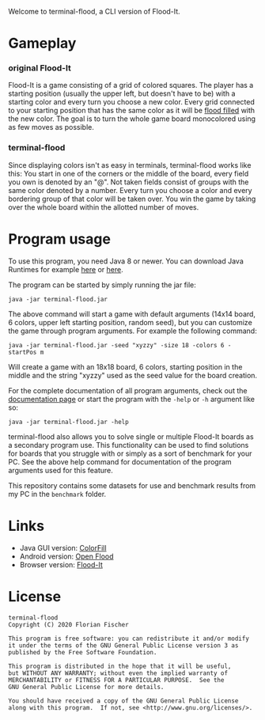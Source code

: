 Welcome to terminal-flood, a CLI version of Flood-It.

# Gameplay

### original Flood-It
Flood-It is a game consisting of a grid of colored squares. The player has a starting position (usually the upper left, but doesn't have to be) with a starting color and every turn you choose a new color. Every grid connected to your starting position that has the same color as it will be [flood filled](https://en.wikipedia.org/wiki/Flood_fill) with the new color. The goal is to turn the whole game board monocolored using as few moves as possible.

### terminal-flood
Since displaying colors isn't as easy in terminals, terminal-flood works like this: You start in one of the corners or the middle of the board, every field you own is denoted by an "@". Not taken fields consist of groups with the same color denoted by a number. Every turn you choose a color and every bordering group of that color will be taken over. You win the game by taking over the whole board within the allotted number of moves.


# Program usage

To use this program, you need Java 8 or newer. You can download Java Runtimes for example [here](https://adoptopenjdk.net/) or [here](https://www.azul.com/downloads/zulu-community/).

The program can be started by simply running the jar file:

```
java -jar terminal-flood.jar
```

The above command will start a game with default arguments (14x14 board, 6 colors, upper left starting position, random seed), but you can customize the game through program arguments. For example the following command:

```
java -jar terminal-flood.jar -seed "xyzzy" -size 18 -colors 6 -startPos m
```

Will create a game with an 18x18 board, 6 colors, starting position in the middle and the string "xyzzy" used as the seed value for the board creation.

For the complete documentation of all program arguments, check out the [documentation page](https://github.com/Flolle/terminal-flood/wiki/Documentation) or start the program with the `-help` or `-h` argument like so:

```
java -jar terminal-flood.jar -help
```

terminal-flood also allows you to solve single or multiple Flood-It boards as a secondary program use. This functionality can be used to find solutions for boards that you struggle with or simply as a sort of benchmark for your PC. See the above help command for documentation of the program arguments used for this feature.

This repository contains some datasets for use and benchmark results from my PC in the `benchmark` folder.


# Links

- Java GUI version: [ColorFill](https://github.com/smack42/ColorFill)
- Android version: [Open Flood](https://github.com/GunshipPenguin/open_flood/)
- Browser version: [Flood-It](https://unixpapa.com/floodit/)


# License

```
terminal-flood
Copyright (C) 2020 Florian Fischer

This program is free software: you can redistribute it and/or modify
it under the terms of the GNU General Public License version 3 as
published by the Free Software Foundation.

This program is distributed in the hope that it will be useful,
but WITHOUT ANY WARRANTY; without even the implied warranty of
MERCHANTABILITY or FITNESS FOR A PARTICULAR PURPOSE.  See the
GNU General Public License for more details.

You should have received a copy of the GNU General Public License
along with this program.  If not, see <http://www.gnu.org/licenses/>.
```
